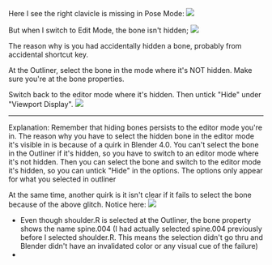 
Here I see the right clavicle is missing in Pose Mode:
![](https://i.imgur.com/Fwg9Jet.png)

But when I switch to Edit Mode, the bone isn't hidden;
![](https://i.imgur.com/wxxdvDE.png)

The reason why is you had accidentally hidden a bone, probably from accidental shortcut key.

At the Outliner, select the bone in the mode where it's NOT hidden. Make sure you're at the bone properties.

Switch back to the editor mode where it's hidden. Then untick "Hide" under "Viewport Display".
![](https://i.imgur.com/XfV3rcj.png)

---

Explanation: Remember that hiding bones persists to the editor mode you're in. The reason why you have to select the hidden bone in the editor mode it's visible in is because of a quirk in Blender 4.0. You can't select the bone in the Outliner if it's hidden, so you have to switch to an editor mode where it's not hidden. Then you can select the bone and switch to the editor mode it's hidden, so you can untick "Hide" in the options. The options only appear for what you selected in outliner

At the same time, another quirk is it isn't clear if it fails to select the bone because of the above glitch. Notice here:
  ![](https://i.imgur.com/Ue3dS41.png)
- Even though shoulder.R is selected at the Outliner, the bone property shows the name spine.004 (I had actually selected spine.004 previously before I selected shoulder.R. This means the selection didn't go thru and Blender didn't have an invalidated color or any visual cue of the failure)
- 